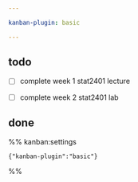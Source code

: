 ```yaml
---

kanban-plugin: basic

---
```


## todo

- [ ] complete week 1 stat2401 lecture
- [ ] complete week 2 stat2401 lab


## done





%% kanban:settings
```
{"kanban-plugin":"basic"}
```
%%